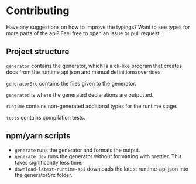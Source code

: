 # Contributing

Have any suggestions on how to improve the typings? Want to see types for more parts of the api? Feel free to open an issue or pull request.

## Project structure

`generator` contains the generator, which is a cli-like program that creates docs from the runtime api json and manual definitions/overrides.

`generatorSrc` contains the files given to the generator.

`generated` is where the generated declarations are outputted.

`runtime` contains non-generated additional types for the runtime stage.

`tests` contains compilation tests.

## npm/yarn scripts

- `generate` runs the generator and formats the output.
- `generate:dev` runs the generator without formatting with prettier. This takes significantly less time.
- `download-latest-runtime-api` downloads the latest runtime-api.json into the generatorSrc folder.

